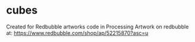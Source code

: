 # cubes
Created for Redbubble artworks code in Processing
Artwork on redbubble at: https://www.redbubble.com/shop/ap/52215870?asc=u
